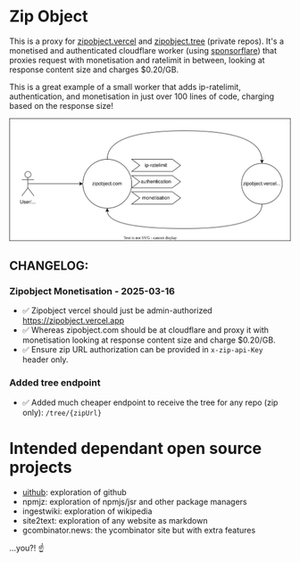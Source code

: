 # Zip Object

This is a proxy for [zipobject.vercel](https://github.com/janwilmake/zipobject.vercel) and [zipobject.tree](https://github.com/janwilmake/zipobject.tree) (private repos). It's a monetised and authenticated cloudflare worker (using [sponsorflare](https://github.com/janwilmake/sponsorflare)) that proxies request with monetisation and ratelimit in between, looking at response content size and charges $0.20/GB.

This is a great example of a small worker that adds ip-ratelimit, authentication, and monetisation in just over 100 lines of code, charging based on the response size!

![](architecture.drawio.svg)

## CHANGELOG:

### Zipobject Monetisation - 2025-03-16

- ✅ Zipobject vercel should just be admin-authorized https://zipobject.vercel.app
- ✅ Whereas zipobject.com should be at cloudflare and proxy it with monetisation looking at response content size and charge $0.20/GB.
- ✅ Ensure zip URL authorization can be provided in `x-zip-api-Key` header only.

### Added tree endpoint

- ✅ Added much cheaper endpoint to receive the tree for any repo (zip only): `/tree/{zipUrl}`

# Intended dependant open source projects

- [uithub](https://github.com/janwilmake/uithub): exploration of github
- npmjz: exploration of npmjs/jsr and other package managers
- ingestwiki: exploration of wikipedia
- site2text: exploration of any website as markdown
- gcombinator.news: the ycombinator site but with extra features

...you?! ☝️
